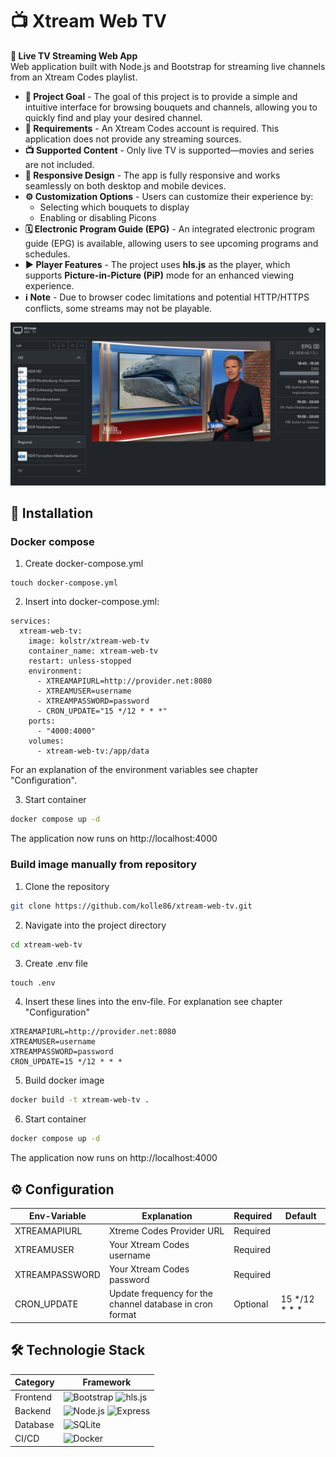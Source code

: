 # 📺 Xtream Web TV

**📡 Live TV Streaming Web App**  
Web application built with Node.js and Bootstrap for streaming live channels from an Xtream Codes playlist.  

- **🎯 Project Goal** - The goal of this project is to provide a simple and intuitive interface for browsing bouquets and channels, allowing you to quickly find and play your desired channel.  
- **🔑 Requirements** - An Xtream Codes account is required. This application does not provide any streaming sources.  
- **📺 Supported Content** - Only live TV is supported—movies and series are not included.  
- **📱 Responsive Design** - The app is fully responsive and works seamlessly on both desktop and mobile devices.  
- **⚙️ Customization Options** - Users can customize their experience by:  
  - Selecting which bouquets to display  
  - Enabling or disabling Picons  
- **🗓️ Electronic Program Guide (EPG)** - An integrated electronic program guide (EPG) is available, allowing users to see upcoming programs and schedules.  
- **▶️ Player Features** - The project uses **hls.js** as the player, which supports **Picture-in-Picture (PiP)** mode for an enhanced viewing experience.  
- **ℹ️ Note** - Due to browser codec limitations and potential HTTP/HTTPS conflicts, some streams may not be playable.
  
![Projekt Screenshot](screenshot.png)

## 🚀 Installation 

### Docker compose

1. Create docker-compose.yml
```shsh
touch docker-compose.yml
```

2. Insert into docker-compose.yml:
```
services:
  xtream-web-tv:
    image: kolstr/xtream-web-tv
    container_name: xtream-web-tv
    restart: unless-stopped
    environment:
      - XTREAMAPIURL=http://provider.net:8080
      - XTREAMUSER=username
      - XTREAMPASSWORD=password
      - CRON_UPDATE="15 */12 * * *"
    ports:
      - "4000:4000"
    volumes:
      - xtream-web-tv:/app/data
```
For an explanation of the environment variables see chapter "Configuration".

3. Start container
```sh
docker compose up -d
```
The application now runs on http://localhost:4000

### Build image manually from repository

1. Clone the repository
```sh
git clone https://github.com/kolle86/xtream-web-tv.git
```

2. Navigate into the project directory
```sh
cd xtream-web-tv
```

3. Create .env file
```shsh
touch .env
```

4. Insert these lines into the env-file. For explanation see chapter "Configuration"
```
XTREAMAPIURL=http://provider.net:8080
XTREAMUSER=username
XTREAMPASSWORD=password
CRON_UPDATE=15 */12 * * *
```

5. Build docker image
```sh
docker build -t xtream-web-tv .
```

6. Start container
```sh
docker compose up -d
```

The application now runs on http://localhost:4000

## ⚙️ Configuration
| Env-Variable    | Explanation                                      | Required | Default         |
|-----------------|--------------------------------------------------|----------|----------------|
| XTREAMAPIURL    | Xtreme Codes Provider URL                        | Required |                |
| XTREAMUSER      | Your Xtream Codes username                       | Required |                |
| XTREAMPASSWORD  | Your Xtream Codes password                       | Required |                |
| CRON_UPDATE     | Update frequency for the channel database in cron format | Optional | 15 */12 * * * |

## 🛠️ Technologie Stack
| Category     | Framework |
|-------------|------------|
| Frontend    | ![Bootstrap](https://img.shields.io/badge/Bootstrap-7952B3?style=for-the-badge&logo=bootstrap&logoColor=white) ![hls.js](https://img.shields.io/badge/hls.js-F37820?style=for-the-badge&logo=hls.js&logoColor=white) |
| Backend     | ![Node.js](https://img.shields.io/badge/Node.js-43853D?style=for-the-badge&logo=node.js&logoColor=white) ![Express](https://img.shields.io/badge/Express-000000?style=for-the-badge&logo=express&logoColor=white)  |
| Database    | ![SQLite](https://img.shields.io/badge/SQLite-003B57?style=for-the-badge&logo=sqlite&logoColor=white) |
| CI/CD       | ![Docker](https://img.shields.io/badge/Docker-2496ED?style=for-the-badge&logo=docker&logoColor=white) | 
